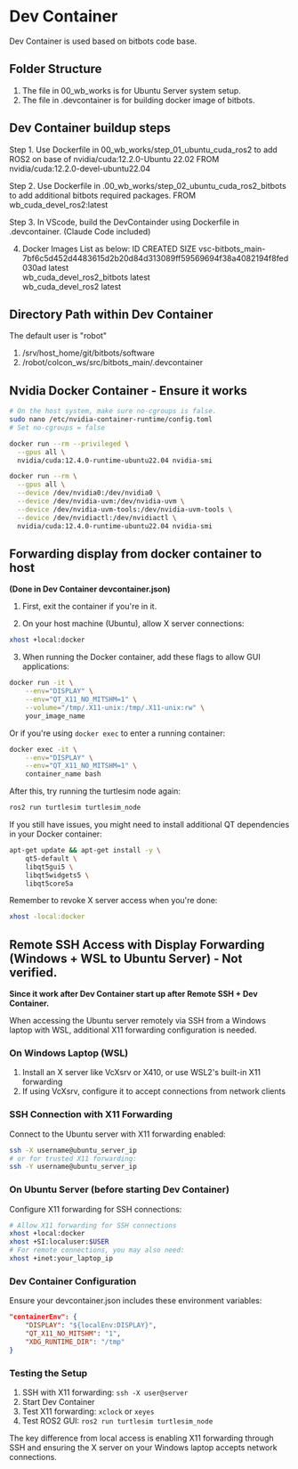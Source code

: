 # Dev Container

Dev Container is used based on bitbots code base.

## Folder Structure

1. The file in 00_wb_works is for Ubuntu Server system setup.
2. The file in .devcontainer is for building docker image of bitbots.

## Dev Container buildup steps

Step 1. Use Dockerfile in 00_wb_works/step_01_ubuntu_cuda_ros2 to add ROS2 on base of nvidia/cuda:12.2.0-Ubuntu 22.02
   FROM nvidia/cuda:12.2.0-devel-ubuntu22.04

Step 2. Use Dockerfile in .00_wb_works/step_02_ubuntu_cuda_ros2_bitbots to add additional bitbots required packages.
   FROM wb_cuda_devel_ros2:latest

Step 3. In VScode, build the DevContainder using Dockerfile in .devcontainer. (Claude Code included)

4. Docker Images List as below:
  ID       CREATED         SIZE
  vsc-bitbots_main-7bf6c5d452d4483615d2b20d84d313089ff59569694f38a4082194f8fed030ad   latest                          
  wb_cuda_devel_ros2_bitbots                                                          latest                     
  wb_cuda_devel_ros2                                                                  latest

## Directory Path within Dev Container
The default user is "robot"
1. /srv/host_home/git/bitbots/software
2. /robot/colcon_ws/src/bitbots_main/.devcontainer

## Nvidia Docker Container - Ensure it works

```bash
# On the host system, make sure no-cgroups is false.
sudo nano /etc/nvidia-container-runtime/config.toml
# Set no-cgroups = false

docker run --rm --privileged \
  --gpus all \
  nvidia/cuda:12.4.0-runtime-ubuntu22.04 nvidia-smi

docker run --rm \
  --gpus all \
  --device /dev/nvidia0:/dev/nvidia0 \
  --device /dev/nvidia-uvm:/dev/nvidia-uvm \
  --device /dev/nvidia-uvm-tools:/dev/nvidia-uvm-tools \
  --device /dev/nvidiactl:/dev/nvidiactl \
  nvidia/cuda:12.4.0-runtime-ubuntu22.04 nvidia-smi
```
## Forwarding display from docker container to host
**(Done in Dev Container devcontainer.json)**

1. First, exit the container if you're in it.

2. On your host machine (Ubuntu), allow X server connections:

```bash
xhost +local:docker
```

3. When running the Docker container, add these flags to allow GUI applications:

```bash
docker run -it \
    --env="DISPLAY" \
    --env="QT_X11_NO_MITSHM=1" \
    --volume="/tmp/.X11-unix:/tmp/.X11-unix:rw" \
    your_image_name
```

Or if you're using `docker exec` to enter a running container:

```bash
docker exec -it \
    --env="DISPLAY" \
    --env="QT_X11_NO_MITSHM=1" \
    container_name bash
```

After this, try running the turtlesim node again:

```bash
ros2 run turtlesim turtlesim_node
```

If you still have issues, you might need to install additional QT dependencies in your Docker container:

```bash
apt-get update && apt-get install -y \
    qt5-default \
    libqt5gui5 \
    libqt5widgets5 \
    libqt5core5a
```

Remember to revoke X server access when you're done:

```bash
xhost -local:docker
```

## Remote SSH Access with Display Forwarding (Windows + WSL to Ubuntu Server) - Not verified. 
**Since it work after Dev Container start up after Remote SSH + Dev Container.**

When accessing the Ubuntu server remotely via SSH from a Windows laptop with WSL, additional X11 forwarding configuration is needed.

### On Windows Laptop (WSL)

1. Install an X server like VcXsrv or X410, or use WSL2's built-in X11 forwarding
2. If using VcXsrv, configure it to accept connections from network clients

### SSH Connection with X11 Forwarding

Connect to the Ubuntu server with X11 forwarding enabled:

```bash
ssh -X username@ubuntu_server_ip
# or for trusted X11 forwarding:
ssh -Y username@ubuntu_server_ip
```

### On Ubuntu Server (before starting Dev Container)

Configure X11 forwarding for SSH connections:

```bash
# Allow X11 forwarding for SSH connections
xhost +local:docker
xhost +SI:localuser:$USER
# For remote connections, you may also need:
xhost +inet:your_laptop_ip
```

### Dev Container Configuration

Ensure your devcontainer.json includes these environment variables:

```json
"containerEnv": {
    "DISPLAY": "${localEnv:DISPLAY}",
    "QT_X11_NO_MITSHM": "1",
    "XDG_RUNTIME_DIR": "/tmp"
}
```

### Testing the Setup

1. SSH with X11 forwarding: `ssh -X user@server`
2. Start Dev Container
3. Test X11 forwarding: `xclock` or `xeyes`
4. Test ROS2 GUI: `ros2 run turtlesim turtlesim_node`

The key difference from local access is enabling X11 forwarding through SSH and ensuring the X server on your Windows laptop accepts network connections.
